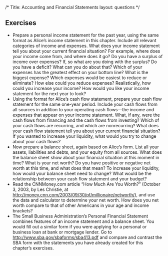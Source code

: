 /*
Title: Accounting and Financial Statements
layout: questions
*/

## Exercises

- Prepare a personal income statement for the past year, using the same format as Alice’s income statement in this chapter. Include all relevant categories of income and expenses. What does your income statement tell you about your current financial situation? For example, where does your income come from, and where does it go? Do you have a surplus of income over expenses? If, so what are you doing with the surplus? Do you have a deficit? What can you do about that? Which of your expenses has the greatest effect on your bottom line? What is the biggest expense? Which expenses would be easiest to reduce or eliminate? How else could you reduce expenses? Realistically, how could you increase your income? How would you like your income statement for the next year to look?
- Using the format for Alice’s cash flow statement, prepare your cash flow statement for the same one-year period. Include your cash flows from all sources in addition to your operating cash flows—the income and expenses that appear on your income statement. What, if any, were the cash flows from financing and the cash flows from investing? Which of your cash flows are recurring, and which are nonrecurring? What does your cash flow statement tell you about your current financial situation? If you wanted to increase your liquidity, what would you try to change about your cash flows?
- Now prepare a balance sheet, again based on Alice’s form. List all your assets, liabilities and debts, and your equity from all sources. What does the balance sheet show about your financial situation at this moment in time? What is your net worth? Do you have positive or negative net worth at this time, and what does that mean? To increase your liquidity, how would your balance sheet need to change? What would be the relationship between your cash flow statement and your budget?
- Read the CNNMoney.com article “How Much Are You Worth?” (October 3, 2003, by Les Christie, at http://money.cnn.com/2003/09/30/pf/millionaire/networth/), and use the data and calculator to determine your net worth. How does you net worth compare to that of other Americans in your age and income brackets?
- The Small Business Administration’s Personal Financial Statement combines features of an income statement and a balance sheet. You would fill out a similar form if you were applying for a personal or business loan at bank or mortgage lender. Go to http://www.sba.gov/sbaforms/sba413.pdf and compare and contrast the SBA form with the statements you have already created for this chapter’s exercises.

